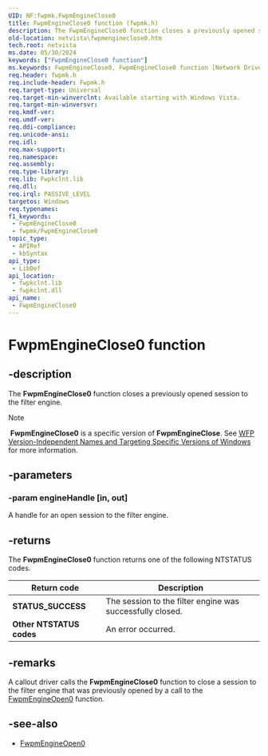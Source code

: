 ```yaml
---
UID: NF:fwpmk.FwpmEngineClose0
title: FwpmEngineClose0 function (fwpmk.h)
description: The FwpmEngineClose0 function closes a previously opened session to the filter engine.Note  FwpmEngineClose0 is a specific version of FwpmEngineClose.
old-location: netvista\fwpmengineclose0.htm
tech.root: netvista
ms.date: 05/30/2024
keywords: ["FwpmEngineClose0 function"]
ms.keywords: FwpmEngineClose0, FwpmEngineClose0 function [Network Drivers Starting with Windows Vista], fwpmk/FwpmEngineClose0, netvista.fwpmengineclose0, wfp_ref_2_funct_2_fwpm_b01feaca-7c4a-44a9-aec4-f867508b0129.xml
req.header: fwpmk.h
req.include-header: Fwpmk.h
req.target-type: Universal
req.target-min-winverclnt: Available starting with Windows Vista.
req.target-min-winversvr: 
req.kmdf-ver: 
req.umdf-ver: 
req.ddi-compliance: 
req.unicode-ansi: 
req.idl: 
req.max-support: 
req.namespace: 
req.assembly: 
req.type-library: 
req.lib: Fwpkclnt.lib
req.dll: 
req.irql: PASSIVE_LEVEL
targetos: Windows
req.typenames: 
f1_keywords:
 - FwpmEngineClose0
 - fwpmk/FwpmEngineClose0
topic_type:
 - APIRef
 - kbSyntax
api_type:
 - LibDef
api_location:
 - fwpkclnt.lib
 - fwpkclnt.dll
api_name:
 - FwpmEngineClose0
---
```


# FwpmEngineClose0 function

## -description

The **FwpmEngineClose0** function closes a previously opened session to the filter engine.

> [!NOTE]
>  **FwpmEngineClose0** is a specific version of **FwpmEngineClose**. See [WFP Version-Independent Names and Targeting Specific Versions of Windows](/windows/desktop/FWP/wfp-version-independent-names-and-targeting-specific-versions-of-windows) for more information.

## -parameters

### -param engineHandle [in, out]

A handle for an open session to the filter engine.

## -returns

The **FwpmEngineClose0** function returns one of the following NTSTATUS codes.

| Return code | Description |
| --- | --- |
| **STATUS_SUCCESS** | The session to the filter engine was successfully closed. |
| **Other NTSTATUS codes** | An error occurred. |

## -remarks

A callout driver calls the **FwpmEngineClose0** function to close a session to the filter engine that was previously opened by a call to the [FwpmEngineOpen0](/windows-hardware/drivers/ddi/fwpmk/nf-fwpmk-fwpmengineopen0) function.

## -see-also

- [FwpmEngineOpen0](/windows-hardware/drivers/ddi/fwpmk/nf-fwpmk-fwpmengineopen0)
